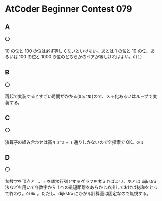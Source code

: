 # AtCoder Beginner Contest 079

## A

:o:

10 の位と 100 の位は必ず等しくないといけない。あとは 1 の位と 10 の位、あるいは 100 の位と 1000 の位のどちらかのペアが等しければよい。`O(1)`

## B

:o:

再起で実装するとすごい時間がかかる(`O(α^N)`)ので、メモ化あるいはループで実装する。

## C

:o:

演算子の組み合わせは高々 `2^3 = 8` 通りしかないので全探索で OK。`O(1)`

## D

:o:

各数字を頂点とし、`c` を隣接行列とするグラフを考えればよい。あとは dijkstra 法などを用いて各数字から 1 への最短距離をあらかじめ出しておけば総和をとって終わり。`O(HW)`。ただし、dijkstra にかかる計算量は固定なので無視する。
